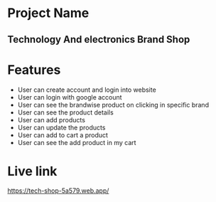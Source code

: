 # Project Name

## Technology And electronics Brand Shop

# Features

* User can create account and login into website
* User can login with google account
* User can see the brandwise product on clicking in specific brand
* User can see the product details
* User can add products
* User can update the products
* User can add to cart a product
* User can see the add product in my cart


# Live link

https://tech-shop-5a579.web.app/
